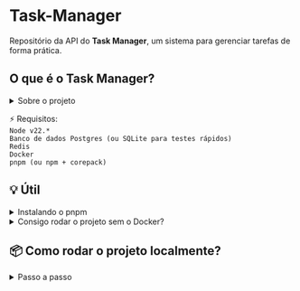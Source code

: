 # **Task-Manager**

Repositório da API do **Task Manager**, um sistema para gerenciar tarefas de forma prática.

## O que é o Task Manager?

<details>
  <summary>Sobre o projeto</summary>
    <p>O Task Manager é um projeto acadêmico desenvolvido com o objetivo de criar um sistema fullstack de gerenciamento de tarefas. A proposta inicial era utilizar PHP, Bootstrap e MySQL, mas a escolha das tecnologias ficou a critério dos alunos, desde que o objetivo fosse atingido.</p>
    <p>Aproveitei essa liberdade para adotar ferramentas, arquiteturas e conceitos modernos, buscando aproximar o projeto de práticas utilizadas no mercado e, ao mesmo tempo, ampliar meu aprendizado. Como o escopo do sistema era simples, pude concentrar esforços em estudar e aplicar essas tecnologias de forma mais aprofundada.</p>
    <p>O projeto é fullstack: no momento está disponível apenas o backend, enquanto o frontend está em desenvolvimento em parceria com o @bertolucciDev.</p>
</details>

⚡ Requisitos:<br>
`Node v22.*`<br>
`Banco de dados Postgres (ou SQLite para testes rápidos)`<br>
`Redis`<br>
`Docker`<br>
`pnpm (ou npm + corepack)`

## 💡 Útil

<details>
  <summary>Instalando o pnpm</summary>

Caso não tenha o gerenciador de pacotes [pnpm](https://pnpm.io/pt) instalado, recomendo que instale:

Instalação global:

```bash
npm install -g pnpm
```

ou usando o corepack (não instala globalmente):

```bash
corepack enable
corepack prepare pnpm@latest --activate
```

</details>

<details>
  <summary>Consigo rodar o projeto sem o Docker?</summary>
  <p>É possível! Mas não recomendo. Caso opte por não utilizar o Docker, será necessário instalar o <code>Postgres</code> e o <code>Redis</code> manualmente. O Postgres pode ser substituído pelo SQLite no <code>prisma.schema</code>, mas o Redis ainda precisará ser instalado na sua máquina.</p>
</details>

## 📦 Como rodar o projeto localmente?

<details>
  <summary>Passo a passo</summary>

Siga os passos abaixo para configurar e rodar o projeto localmente:

### 1. Clone o repositório e acesse a pasta gerada

```bash
git clone https://github.com/LanzaDev/backend-task-manager.git
cd backend-task-manager
```

### 2. Copie o arquivo de ambiente

```bash
cp .env.example .env
```

### 3. Configure o seu `.env` de acordo com suas necessidades

#### Exemplo:

```bash
# App
APP_NAME="Task-Manager"
APP_ENV="dev"
APP_PORT="3000"
APP_URL="http://localhost:3000"

# Database
DATABASE_USERNAME="task"
DATABASE_PASSWORD="123"
DATABASE_HOST="localhost"
DATABASE_PORT="5432"
DATABASE_NAME="task"
DATABASE_URL="postgres://${DATABASE_USERNAME}:${DATABASE_PASSWORD}@${DATABASE_HOST}:${DATABASE_PORT}/${DATABASE_NAME}"

# Cache
CACHE_HOST="127.0.0.1"
CACHE_PORT="6379"
CACHE_PASSWORD="senha123"
CACHE_DB="0"
CACHE_TTL="60"
CACHE_URL="redis://:senha123@127.0.0.1:6379/0"

# Auth
JWT_SECRET="chave-secreta123"
ACCESS_TOKEN_EXP="900"
REFRESH_TOKEN_EXP="7200"

# Email
EMAIL_HOST="smtp.gmail.com"
EMAIL_PORT="465"
EMAIL_USER="email.example@gmail.com"
EMAIL_PASSWORD="senha123"
EMAIL_FAKE="false"
```

### 4. Instale as dependências

```bash
pnpm install
```

### 5. Configure o banco de dados com o Prisma

#### 5.1 PostgreSQL

##### 1. Crie as tabelas no banco a partir das migrations

```bash
pnpm prisma migrate dev
```

##### 2. (Opcional) Abra o Prisma Studio para inspecionar o banco

```bash
pnpm prisma studio
```

#### 5.2 SQLite (mais simples e rápido)

##### 1. Altere o provider no `schema.prisma` para *"sqlite"*:

```bash
datasource db {
  provider = "sqlite"
  url      = env("DATABASE_URL")
}
```

##### 2. Configure o `.env`:

```bash
DATABASE_URL="file:./dev.db"
```

##### 3. Crie o banco e as tabelas:

```bash
pnpm prisma db push
```

### 6. Subindo containers com o Docker

(Caso não use o Docker, pule este passo)

* Subir apenas o Redis (quando usar SQLite + Redis):

```bash
docker compose up redis -d
```

* Subir Postgres + Redis (setup completo):

```bash
docker compose up -d
```

### 7. Inicie a aplicação localmente

```bash
pnpm run start
```

</details>
